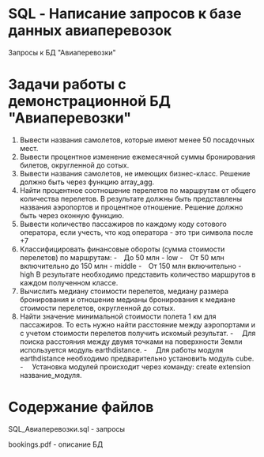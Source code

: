 # SQL - Написание запросов к базе данных авиаперевозок
Запросы к БД "Авиаперевозки"

# Задачи работы с демонстрационной БД "Авиаперевозки"
1. Вывести названия самолетов, которые имеют менее 50 посадочных мест.
2. Вывести процентное изменение ежемесячной суммы бронирования билетов, округленной до сотых.
3. Вывести названия самолетов, не имеющих бизнес-класс. Решение должно быть через функцию array_agg.
4. Найти процентное соотношение перелетов по маршрутам от общего количества перелетов.
В результате должны быть представлены названия аэропортов и процентное отношение. Решение должно быть через оконную функцию.
5. Вывести количество пассажиров по каждому коду сотового оператора, если учесть, что код оператора - это три символа после +7
6. Классифицировать финансовые обороты (сумма стоимости перелетов) по маршрутам:
- До 50 млн - low
- От 50 млн включительно до 150 млн - middle
- От 150 млн включительно - high
В результате необходимо представить количество маршрутов в каждом полученном классе.
7. Вычислить медиану стоимости перелетов, медиану размера бронирования и отношение медианы бронирования к медиане стоимости перелетов, округленной до сотых.
8. Найти значение минимальной стоимости полета 1 км для пассажиров. То есть нужно найти расстояние между аэропортами и с учетом стоимости перелетов получить искомый результат.
-  Для поиска расстояния между двумя точками на поверхности Земли используется модуль earthdistance.
-  Для работы модуля earthdistance необходимо предварительно установить модуль cube.
-  Установка модулей происходит через команду: create extension название_модуля.

# Содержание файлов
SQL_Авиаперевозки.sql - запросы

bookings.pdf - описание БД
